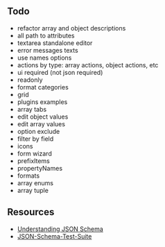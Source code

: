 ## Todo

- refactor array and object descriptions
- all path to attributes
- textarea standalone editor
- error messages texts
- use names options
- actions by type: array actions, object actions, etc
- ui required (not json required)
- readonly
- format categories
- grid
- plugins examples
- array tabs
- edit object values
- edit array values
- option exclude
- filter by field
- icons
- form wizard
- prefixItems
- propertyNames
- formats
- array enums
- array tuple 

## Resources
* [Understanding JSON Schema](http://json-schema.org/understanding-json-schema/index.html)
* [JSON-Schema-Test-Suite](https://github.com/json-schema-org/JSON-Schema-Test-Suite)
